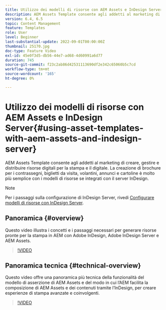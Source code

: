 ```yaml
---
title: Utilizzo dei modelli di risorse con AEM Assets e InDesign Server
description: AEM Assets Template consente agli addetti al marketing di creare, gestire e distribuire risorse digitali per la stampa e il digitale. La creazione di brochure per i contrassegni, biglietti da visita, volantini, annunci e cartoline è molto più semplice con i modelli di risorse se integrati con il server InDesign.
version: 6.4, 6.5
topic: Content Management
feature: Templates
role: User
level: Beginner
last-substantial-update: 2022-09-01T00:00:00Z
thumbnail: 25170.jpg
doc-type: Feature Video
exl-id: 45e0f3d5-db56-44e7-ad68-4d60991a6d77
duration: 745
source-git-commit: f23c2ab86d42531113690df2e342c65060b5c7cd
workflow-type: tm+mt
source-wordcount: '165'
ht-degree: 0%

---
```


# Utilizzo dei modelli di risorse con AEM Assets e InDesign Server{#using-asset-templates-with-aem-assets-and-indesign-server}

AEM Assets Template consente agli addetti al marketing di creare, gestire e distribuire risorse digitali per la stampa e il digitale. La creazione di brochure per i contrassegni, biglietti da visita, volantini, annunci e cartoline è molto più semplice con i modelli di risorse se integrati con il server InDesign.

>[!NOTE]
>
>Per i passaggi sulla configurazione di InDesign Server, rivedi [Configurare modelli di risorse con InDesign Server](asset-templates-technical-video-setup.md).

## Panoramica {#overview}

Questo video illustra i concetti e i passaggi necessari per generare risorse pronte per la stampa in AEM con Adobe InDesign, Adobe InDesign Server e AEM Assets.

>[!VIDEO](https://video.tv.adobe.com/v/25170?quality=12&learn=on)

## Panoramica tecnica {#technical-overview}

Questo video offre una panoramica più tecnica della funzionalità del modello di asserzione di AEM Assets e del modo in cui l’AEM facilita la composizione di AEM Assets e dei contenuti tramite l’InDesign, per creare esperienze di stampa avanzate e coinvolgenti.

>[!VIDEO](https://video.tv.adobe.com/v/17071?quality=12&learn=on)

